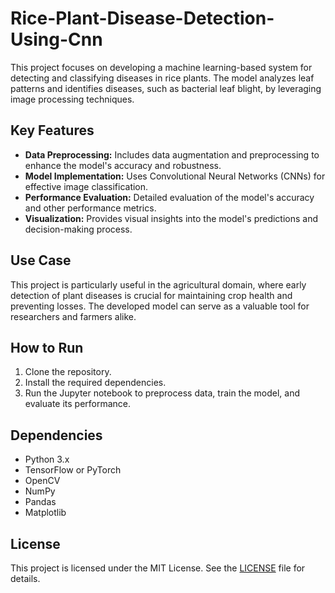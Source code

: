 # Rice-Plant-Disease-Detection-Using-Cnn

This project focuses on developing a machine learning-based system for detecting and classifying diseases in rice plants. The model analyzes leaf patterns and identifies diseases, such as bacterial leaf blight, by leveraging image processing techniques.

## Key Features
- **Data Preprocessing:** Includes data augmentation and preprocessing to enhance the model's accuracy and robustness.
- **Model Implementation:** Uses Convolutional Neural Networks (CNNs) for effective image classification.
- **Performance Evaluation:** Detailed evaluation of the model's accuracy and other performance metrics.
- **Visualization:** Provides visual insights into the model's predictions and decision-making process.

## Use Case
This project is particularly useful in the agricultural domain, where early detection of plant diseases is crucial for maintaining crop health and preventing losses. The developed model can serve as a valuable tool for researchers and farmers alike.

## How to Run
1. Clone the repository.
2. Install the required dependencies.
3. Run the Jupyter notebook to preprocess data, train the model, and evaluate its performance.

## Dependencies
- Python 3.x
- TensorFlow or PyTorch
- OpenCV
- NumPy
- Pandas
- Matplotlib

## License
This project is licensed under the MIT License. See the [LICENSE](LICENSE) file for details.
